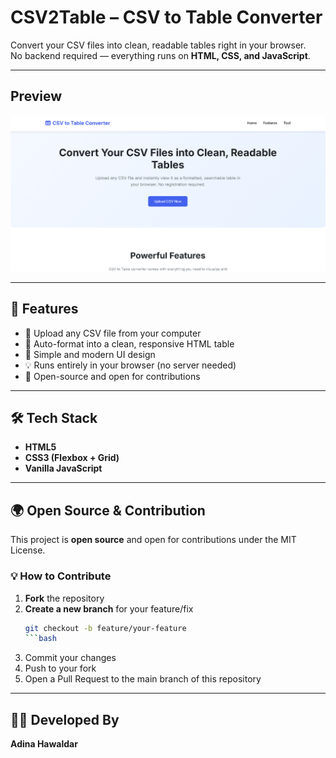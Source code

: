 # CSV2Table – CSV to Table Converter  

Convert your CSV files into clean, readable tables right in your browser.  
No backend required — everything runs on **HTML, CSS, and JavaScript**.  


---

## Preview

![Demo](CSV2Table.png) 

---

## 🚀 Features
- 📂 Upload any CSV file from your computer  
- 🔎 Auto-format into a clean, responsive HTML table  
- 🎨 Simple and modern UI design  
- 💡 Runs entirely in your browser (no server needed)  
- 🔧 Open-source and open for contributions  

---

## 🛠️ Tech Stack
- **HTML5**  
- **CSS3 (Flexbox + Grid)**  
- **Vanilla JavaScript**  

---

## 🌍 Open Source & Contribution

This project is **open source** and open for contributions under the MIT License.  


### 💡 How to Contribute
1. **Fork** the repository  
2. **Create a new branch** for your feature/fix  
   ```bash
   git checkout -b feature/your-feature
   ```bash
3. Commit your changes 
4. Push to your fork
5. Open a Pull Request to the main branch of this repository 





---

## 👩‍💻 Developed By
**Adina Hawaldar**  
